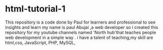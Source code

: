 # html-tutorial-1
This repository is a code done by Paul for learners and professional to see insights and learn
my name is paul Abujai ,a web developer so i created this repository for my youtube channels named 'North hub'that teaches people web development in a simple way .
i have a talent of teaching,my skill are html,css, JavaScript, PHP, MySQL,
